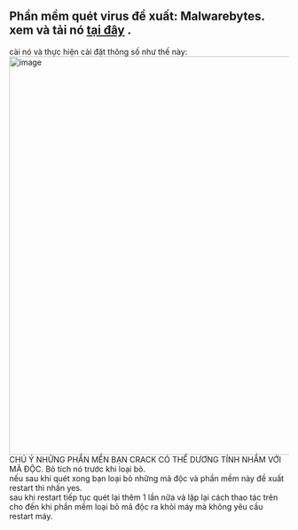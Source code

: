 ## Phần mềm quét virus đề xuất: Malwarebytes. xem và tải nó [tại đây](https://www.malwarebytes.com/) .
cài nó và thực hiện cài đặt thông số như thế này:
<img width="1889" height="718" alt="image" src="https://github.com/user-attachments/assets/fe20cc41-7108-4204-b0ef-e45c0a9f06b3" />
<br>
CHÚ Ý NHỮNG PHẦN MỀN BẠN CRACK CÓ THỂ DƯƠNG TÍNH NHẦM VỚI MÃ ĐỘC. Bỏ tích nó trước khi loại bỏ.
<br>
nếu sau khi quét xong bạn loại bỏ những  mã độc và phần mềm này đề xuất restart thì nhấn yes.
<br>
sau khi restart tiếp tục quét lại thêm 1 lần nữa và lập lại cách thao tác trên cho đến khi phần mềm loại bỏ mã độc ra khỏi máy mà không yêu cầu restart máy.
